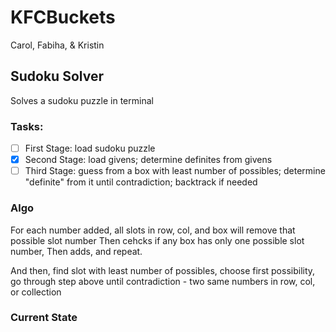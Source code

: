 # KFCBuckets
Carol, Fabiha, &amp; Kristin

## Sudoku Solver
Solves a sudoku puzzle in terminal

### Tasks:
- [ ] First Stage: load sudoku puzzle
- [x] Second Stage: load givens; determine definites from givens
- [ ] Third Stage: guess from a box with least number of possibles; determine "definite" from it until contradiction; backtrack if needed

### Algo

For each number added, all slots in row, col, and box will remove that possible slot number
Then cehcks if any box has only one possible slot number, 
Then adds, and repeat. 

And then, find slot with least number of possibles, 
choose first possibility, 
go through step above until 
contradiction - two same numbers in row, col, or collection

### Current State

